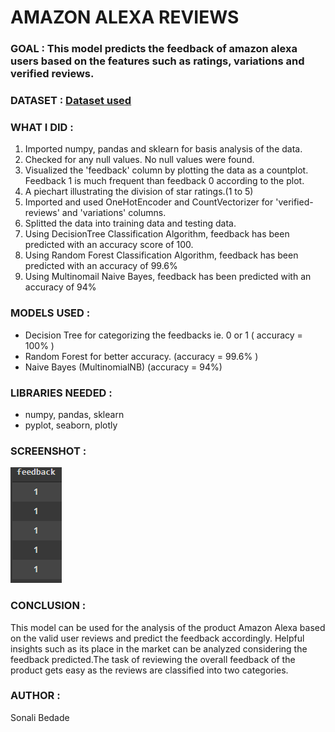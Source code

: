 # AMAZON ALEXA REVIEWS

### GOAL : This model predicts the feedback of amazon alexa users based on the features such as ratings, variations and verified reviews.

### DATASET : [Dataset used](https://www.kaggle.com/sid321axn/amazon-alexa-reviews)

### WHAT I DID :

1. Imported numpy, pandas and sklearn for basis analysis of the data.
2. Checked for any null values. No null values were found.
3. Visualized the 'feedback' column by plotting the data as a countplot. Feedback 1 is much frequent than feedback 0 according to the plot.
4. A piechart illustrating the division of star ratings.(1 to 5)
5. Imported and used OneHotEncoder and CountVectorizer for 'verified-reviews' and 'variations' columns.
6. Splitted the data into training data and testing data.
7. Using DecisionTree Classification Algorithm, feedback has been predicted with an accuracy score of 100.
8. Using Random Forest Classification Algorithm, feedback has been predicted with an accuracy of 99.6%
9. Using Multinomail Naive Bayes, feedback has been predicted with an accuracy of 94%

### MODELS USED :

- Decision Tree for categorizing the feedbacks ie. 0 or 1 ( accuracy = 100% )
- Random Forest for better accuracy. (accuracy = 99.6% )
- Naive Bayes (MultinomialNB) (accuracy = 94%)

### LIBRARIES NEEDED :

- numpy, pandas, sklearn
- pyplot, seaborn, plotly

### SCREENSHOT :

<img src="Images/screenshot.PNG">

### CONCLUSION :

This model can be used for the analysis of the product Amazon Alexa based on the valid user reviews and predict the feedback accordingly. Helpful insights such as its place in the market can be analyzed considering the feedback predicted.The task of reviewing the overall feedback of the product gets easy as the reviews are classified into two categories.

### AUTHOR :
Sonali Bedade
